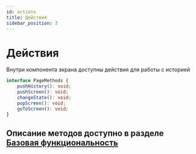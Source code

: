 ```yaml
---
id: actions
title: Действия
sidebar_position: 3
---
```


# Действия

Внутри компонента экрана доступны действия для работы с историей

```ts
interface PageMethods {
    pushHistory(): void;
    pushScreen(): void;
    changeState(): void;
    popScreen(): void;
    goToScreen(): void;
}
```

## Описание методов доступно в разделе [Базовая функциональность](./core.md#компонент-экрана)
